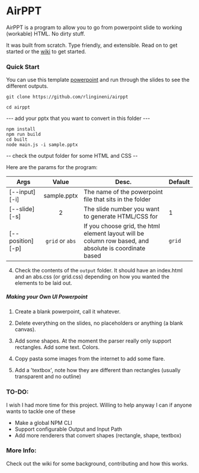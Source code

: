 # AirPPT

AirPPT is a program to allow you to go from powerpoint slide to working (workable) HTML. No dirty stuff.

It was built from scratch. Type friendly, and extensible. Read on to get started or the [wiki](https://github.com/rlingineni/airppt/wiki) to get started.

### Quick Start

You can use this template [powerpoint](https://github.com/rlingineni/airppt/blob/master/sample.pptx) and run through the slides to see the different outputs.

```
git clone https://github.com/rlingineni/airppt
```

```
cd airppt
```

--- add your pptx that you want to convert in this folder ---

```
npm install
npm run build
cd built
node main.js -i sample.pptx
```

-- check the output folder for some HTML and CSS --

Here are the params for the program:

| Args             |      Value      | Desc.                                                                                                  | Default |
| ---------------- | :-------------: | ------------------------------------------------------------------------------------------------------ | ------- |
| [--input][-i]    |   sample.pptx   | The name of the powerpoint file that sits in the folder                                                |
| [--slide][-s]    |        2        | The slide number you want to generate HTML/CSS for                                                     | 1       |
| [--position][-p] | `grid` or `abs` | If you choose grid, the html element layout will be column row based, and absolute is coordinate based | `grid`  |

4. Check the contents of the `output` folder. It should have an index.html and an abs.css (or grid.css) depending on how you wanted the elements to be laid out.

##### Making your Own UI Powerpoint

1. Create a blank powerpoint, call it whatever.

2. Delete everything on the slides, no placeholders or anything (a blank canvas).

3. Add some shapes. At the moment the parser really only support rectangles. Add some text. Colors.

4. Copy pasta some images from the internet to add some flare.

5. Add a 'textbox', note how they are different than rectangles (usually transparent and no outline)

### TO-DO:

I wish I had more time for this project. Willing to help anyway I can if anyone wants to tackle one of these

- Make a global NPM CLI
- Support configurable Output and Input Path
- Add more renderers that convert shapes (rectangle, shape, textbox)

### More Info:

Check out the wiki for some background, contributing and how this works.
